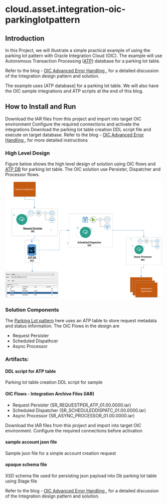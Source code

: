 # cloud.asset.integration-oic-parkinglotpattern

## Introduction
In this Project, we will illustrate a simple practical example of using the parking lot pattern with Oracle Integration Cloud (OIC). 
The example will use Autonomous Transaction Processing ([ATP]((https://docs.oracle.com/en/cloud/paas/atp-cloud/index.html))) database for a parking lot table.

Refer to the blog - [OIC Advanced Error Handling ](https://www.ateam-oracle.com/advanced-error-handling-oic), for a detailed discussion of the Integration design pattern and solution.

The example uses [ATP database] for a parking lot table. We will also have the OIC sample integrations and ATP scripts at the end of this blog.

## How to Install and Run
Download the IAR files from this project and import into target OIC environment
Configure the required connections and activate the integrations
Download the parking lot table creation DDL script file and execute on target database.
Refer to the blog - [OIC Advanced Error Handling ](https://www.ateam-oracle.com/advanced-error-handling-oic), for more detailed instructions

### High Level Design 
 Figure below shows the high level design of solution using OIC flows and [ATP DB](https://docs.oracle.com/en/cloud/paas/atp-cloud/index.html) for parking lot table. The OIC solution use Persister, Dispatcher and Processor flows.
 
 ![High Level Design Diagram](./images/OICextended_parkinglot_EH_v0.1.png)

 ### Solution Components
The [Parking Lot pattern](https://www.ateam-oracle.com/oic-error-handling-guide) here uses an ATP table to store request metadata and status information. The OIC Flows in the design are 
* Request Persister
* Scheduled Dispathcer
* Async Processor
 
### Artifacts:

#### DDL script for ATP table
Parking lot table creation DDL script for sample 

#### OIC Flows - Integration Archive Files (IAR)
* Request Persister (SR_REQUESTPER_ATP_01.00.0000.iar)
* Scheduled Dispatcher (SR_SCHEDULEDDISPATC_01.00.0000.iar)
* Async Processor (SR_ASYNC_PROCESSOR_01.00.0000.iar)
	
Download the IAR files from this project and import into target OIC environment. Configure the required connections before activation

#### sample account json file
Sample json file for a simple account creation request

#### opaque schema file
XSD schema file used for persisting json payload into Db parking lot table using Stage file
 
Refer to the blog - [OIC Advanced Error Handling ](https://www.ateam-oracle.com/advanced-error-handling-oic), for a detailed discussion of the Integration design pattern and solution.


